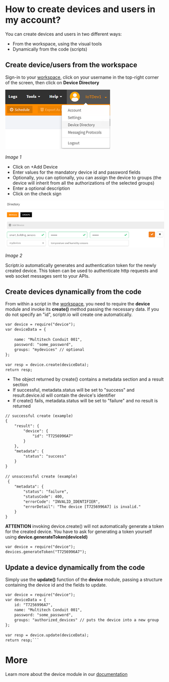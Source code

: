 # How to create devices and users in my account?

You can create devices and users in two different ways:
- From the workspace, using the visual tools
- Dynamically from the code (scripts)

## Create device/users from the workspace

Sign-in to your [workspace](https://www.scriptr.io/workspace), click on your username in the top-right corner of the screen, 
then  click on **Device Directory**

![Device Directory](./images/device_directory.png)

*Image 1*

- Click on +Add Device
- Enter values for the mandatory device id and password fields
- Optionally, you can optionally, you can assign the device to groups (the device will inherit from all the authorizations of the selected groups)
- Enter a optional description
- Click on the check sign

![Create a device](./images/new_device.png)

*Image 2*

Scriptr.io automatically generates and authentication token for the newly created device. 
This token can be used to authenticate http requests and web socket messages sent to your APIs.

## Create devices dynamically from the code

From within a script in the [workspace](https://www.scriptr.io/workspace), you need to require the **device** module and invoke its **create()** method passing the necessary data. If you do not specify an "id", scriptr.io will create one automatically.

```
var device = require("device");
var deviceData = {
    
    name: "Multitech Conduit 001",
    password: "some_password",
    groups: "mydevices" // optional
};

var resp = device.create(deviceData);
return resp;
```
- The object returned by create() contains a metadata section and a result section
- If successful, metadata.status will be set to "success" and result.device.id will contain the device's identifier
- If create() fails, metadata.status will be set to "failure" and no result is returned
```
// successful create (example)
{
	"result": {
		"device": {
			"id": "T7256996A7"
		}
	},
	"metadata": {
		"status": "success"
	}
}

// unsuccessful create (example)
 {
	"metadata": {
		"status": "failure",
		"statusCode": 400,
		"errorCode": "INVALID_IDENTIFIER",
		"errorDetail": "The device [T7256996A7] is invalid."
	}
}
```
**ATTENTION** invoking device.create() will not automatically generate a token for the created device. You have to ask for generating a token yourself using **device.generateToken(deviceId)**

```
var device = require("device");
devices.generateToken("T7256996A7"); 
```

## Update a device dynamically from the code

Simply use the **update()** function of the **device** module, passing a structure containing the device id and the fields to update.
```
var device = require("device");
var deviceData = {
    id: "T7256996A7",
    name: "Multitech Conduit 001",
    password: "some_password",
    groups: "authorized_devices" // puts the device into a new group
};

var resp = device.update(deviceData);
return resp;```
```
# More

Learn more about the device module in our [documentation](https://www.scriptr.io/documentation#documentation-device-moduledeviceModule)

